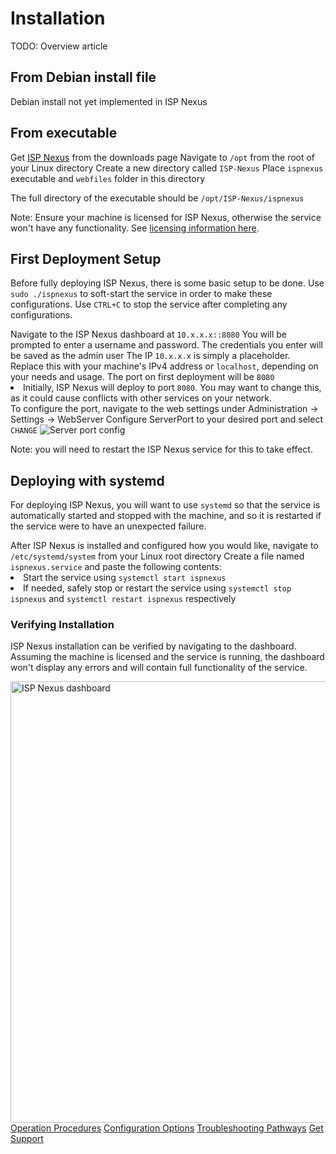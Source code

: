# Installation

<warning>TODO: Overview article</warning>

## From Debian install file

<warning>Debian install not yet implemented in ISP Nexus</warning>

## From executable

<procedure title="Get the Executable">
    <step>Get <a href="https://www.aspensmart.net/">ISP Nexus</a> from the downloads page</step>
    <step>Navigate to <code>/opt</code> from the root of your Linux directory</step>
    <step>Create a new directory called <code>ISP-Nexus</code></step>
    <step>Place <code>ispnexus</code> executable and <code>webfiles</code> folder in this directory</step>
    <p>The full directory of the executable should be <code>/opt/ISP-Nexus/ispnexus</code></p>
</procedure>

<tip>
    Note: Ensure your machine is licensed for ISP Nexus,
    otherwise the service won't have any functionality.
    See <a href="Licensing.md">licensing information here</a>.
</tip>

## First Deployment Setup

<p>
    Before fully deploying ISP Nexus, there is some basic setup to be done.
    Use <code>sudo ./ispnexus</code> to soft-start the service in order to make these configurations.
    Use <code>CTRL+C</code> to stop the service after completing any configurations.
</p>

<procedure title="Creating Initial User">
    <step>Navigate to the ISP Nexus dashboard at <code>10.x.x.x::8080</code></step>
    <step>You will be prompted to enter a username and password.
    The credentials you enter will be saved as the <control>admin</control> user</step>
</procedure>

<tip>
    The IP <code>10.x.x.x</code> is simply a placeholder.
    Replace this with your machine's IPv4 address or <code>localhost</code>, depending on your needs and usage.
    The port on first deployment will be <code>8080</code>
</tip>

<procedure title="Configuring ISP Nexus Port">
    <list>
        <li>
            Initially, ISP Nexus will deploy to port <code>8080</code>. You may want to change this,
            as it could cause conflicts with other services on your network.
        </li>
    </list>
    <step>To configure the port, navigate to the web settings
    under <control>Administration → Settings → WebServer</control></step>
    <step>Configure <control>ServerPort</control> to your desired port and select <code>CHANGE</code></step>
    <img src="server-port.png" alt="Server port config" border-effect="line"/>
</procedure>

<tip>Note: you will need to restart the ISP Nexus service for this to take effect.</tip>

## Deploying with systemd

<p>
    For deploying ISP Nexus, you will want to use <code>systemd</code> so
    that the service is automatically started and stopped with the machine, and so
    it is restarted if the service were to have an unexpected failure.
</p>

<procedure title="Setting up systemd">
    <step>After ISP Nexus is installed and configured how you would like,
    navigate to <code>/etc/systemd/system</code> from your Linux root directory</step>
    <step>Create a file named <code>ispnexus.service</code> and paste the following contents:</step>
    <code-block src="ispnexus-service.kt"></code-block>
</procedure>

<list>
<li>Start the service using <code>systemctl start ispnexus</code></li>
<li>If needed, safely stop or restart the service using <code>systemctl stop ispnexus</code> and
<code>systemctl restart ispnexus</code> respectively</li>
</list>

### Verifying Installation

ISP Nexus installation can be verified by navigating to the dashboard.
Assuming the machine is licensed and the service is running, the dashboard won't display
any errors and will contain full functionality of the service.

<img src="dashboard.png" alt="ISP Nexus dashboard" border-effect="line" width="706"/>

<seealso style="cards">
    <category ref="related">
        <a href="Operation.md" summary="Get started with operating and maintaining your new service">
            Operation Procedures</a>
        <a href="Configuration.md" summary="Learn about ISP Nexus configuration options">
            Configuration Options</a>
        <a href="Troubleshooting.md" summary="Prepare for outages before they arrive">
            Troubleshooting Pathways</a>
        <a href="Support.md" summary="Contact Aspen Wireless">
            Get Support</a>
    </category>
</seealso>